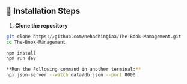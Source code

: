 ## 🔧 Installation Steps

1. **Clone the repository**

```bash
git clone https://github.com/nehadhingiaa/The-Book-Management.git
cd The-Book-Management

npm install
npm run dev

**Run the Following command in another terminal:**
npx json-server --watch data/db.json --port 8000
